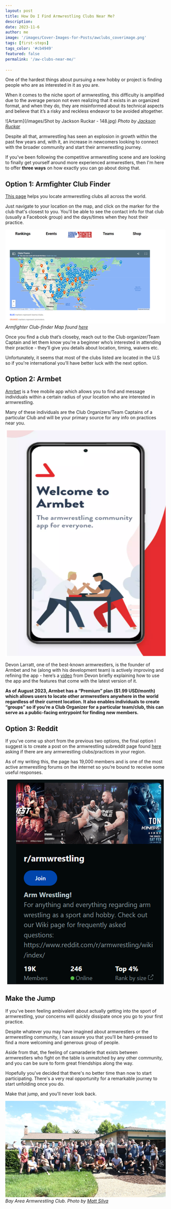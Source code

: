 ```yaml
---
layout: post
title: How Do I Find Armwrestling Clubs Near Me?
description: 
date: 2023-11-6
author: me
image: '/images/Cover-Images-for-Posts/awclubs_coverimage.png'
tags: [first-steps]
tags_color: '#cb4949'
featured: false
permalink: '/aw-clubs-near-me/'

---
```


One of the hardest things about pursuing a new hobby or project is finding people who are as interested in it as you are. 

When it comes to the niche sport of armwrestling, this difficulty is amplified due to the average person not even realizing that it exists in an organized format, and when they do, they are misinformed about its technical aspects and believe that it’s a risky and reckless endeavor to be avoided altogether.

![Artarm](/images/Shot by Jackson Ruckar - 148.jpg)
*Photo by [Jackson Ruckar](https://jacksonruckar.com/)*

Despite all that, armwrestling has seen an explosion in growth within the past few years and, with it, an increase in newcomers looking to connect with the broader community and start their armwrestling journey.

If you've been following the competitive armwrestling scene and are looking to finally get yourself around more experienced armwrestlers, then I'm here to offer **three ways** on how exactly you can go about doing that.

## Option 1: Armfighter Club Finder

[This page](https://armfighter.com/Clubs/) helps you locate armwrestling clubs all across the world.


Just navigate to your location on the map, and click on the marker for the club that's closest to you. You'll be able to see the contact info for that club (usually a Facebook group) and the days/times when they host their practice.

![armfighter](/images/armfighterclubs.PNG)
*Armfighter Club-finder Map found [here](https://armfighter.com/Clubs/)*


Once you find a club that’s closeby, reach out to the Club organizer/Team Captain and let them know you're a beginner who’s interested in attending their practice - they’ll give you details about location, timing, waivers etc.

Unfortunately, it seems that most of the clubs listed are located in the U.S so if you're international you’ll have better luck with the next option.


## Option 2: Armbet

[Amrbet](https://armbet.net/) is a free mobile app which allows you to find and message individuals within a certain radius of your location who are interested in armwrestling.

Many of these individuals are the Club Organizers/Team Captains of a particular Club and will be your primary source for any info on practices near you.


<p style="text-align: center;">
  <img src="/images/armbet.PNG" alt="armbet app image">
</p>

Devon Larratt, one of the best-known armwrestlers, is the founder of Armbet and he (along with his development team) is actively improving and refining the app - here’s a [video](https://www.youtube.com/watch?v=4EomL7Awwso) from Devon briefly explaining how to use the app and the features that come with the latest version of it.

****As of August 2023, Armbet has a “Premium” plan ($1.99 USD/month) which allows users to locate other armwrestlers anywhere in the world regardless of their current location. It also enables individuals to create “groups” so if you’re a Club Organizer for a particular team/club, this can serve as a public-facing entrypoint for finding new members.****

## Option 3: Reddit

If you’ve come up short from the previous two options, the final option I suggest is to create a post on the armwrestling subreddit page found [here](https://www.reddit.com/r/armwrestling/) asking if there are any armwrestling clubs/practices in your region.

As of my writing this, the page has 19,000 members and is one of the most active armwrestling forums on the internet so you’re bound to receive some useful responses.

<p style="text-align: center;">
  <img src="/images/armwrestlingsubreddit.PNG" alt="armwrestling subreddit home page screenshot">
</p>

## Make the Jump

If you've been feeling ambivalent about actually getting into the sport of armwrestling, your concerns will quickly dissipate once you go to your first practice.

Despite whatever you may have imagined about armwrestlers or the armwrestling community, I can assure you that you’ll be hard-pressed to find a more welcoming and generous group of people.

Aside from that, the feeling of camaraderie that exists between armwrestlers who fight on the table is unmatched by any other community, and you can be sure to form great friendships along the way.

Hopefully you've decided that there's no better time than now to start participating. There's a very real opportunity for a remarkable journey to start unfolding once you do.

Make that jump, and you'll never look back.

![baa](/images/Baagroupphoto.jpg)
*Bay Area Armwrestling Club. Photo by [Matt Silva](https://www.instagram.com/mattsilvaarmwrestling/)*


